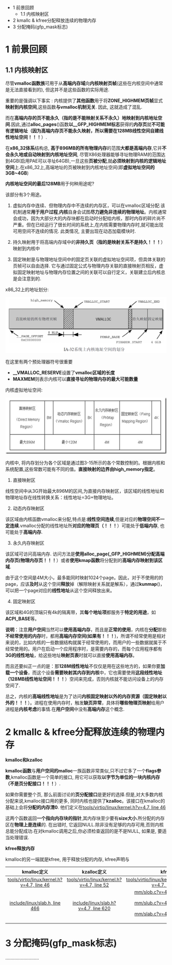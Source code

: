 - 1 前景回顾
    - 1.1 内核映射区
- 2 kmallc & kfree分配释放连续的物理内存
- 3 分配掩码(gfp\_mask标志)

# 1 前景回顾

## 1.1 内核映射区

尽管**vmalloc函数族**可用于从**高端内存域**向**内核映射页帧**(这些在内核空间中通常是无法直接看到的), 但这并不是这些函数的实际用途.

重要的是强调以下事实 : 内核提供了**其他函数**用于将**ZONE\_HIGHMEM页帧**显式**映射到内核空间**,这些函数**与vmalloc机制无关**. 因此, 这就造成了混乱.

而在**高端内存的页不能永久（指的是不能映射关系不永久）地映射到内核地址空间**.因此,通过**alloc\_pages**()函数**以\_\_GFP\_HIGHMEM标志**获得的**内存页**就**不可能有逻辑地址（因为高端内存页不能永久映射，所以需要在128MB线性空间自建线性地址空间！！！**）.

在**x86\_32体系**结构总, **高于896MB的所有物理内存**的范围**大都是高端内存**,它并**不会永久地或自动映射到内核地址空间**, 尽管X86处理器能够寻址物理RAM的范围达到4GB(启用PAE可以寻址64GB),一旦这些**页被分配**,就**必须映射到内核的逻辑地址空间**上.在x86\_32上,高端地址的页被映射到内核地址空间(即**虚拟地址空间的3GB\~4GB**)

**内核地址空间的最后128MB**用于何种用途呢?

该部分有3个用途。

1. 虚拟内存中连续、但物理内存中不连续的内存区，可以在vmalloc区域分配.该机制通常**用于用户过程**,**内核**自身会试图**尽力避免非连续的物理地址**。内核通常会成功，因为大部分大的内存块都在启动时分配给内核，那时内存的碎片尚不严重。但在已经运行了很长时间的系统上,在内核需要物理内存时,就可能出现可用空间不连续的情况. 此类情况, 主要出现在动态加载模块时.

2. 持久映射用于将高端内存域中的**非持久页（指的是映射关系不是持久！！！**）映射到内核中

3. 固定映射是与物理地址空间中的固定页关联的虚拟地址空间项，但具体关联的页帧可以自由选择. 它与通过固定公式与物理内存关联的直接映射页相反，虚拟固定映射地址与物理内存位置之间的关联可以自行定义，关联建立后内核总是会注意到的.

x86\_32上的地址划分:

![x86_32上的地址划分](./images/x86_32_mapping.png)

在这里有两个预处理器符号很重要

- **\_\_VMALLOC\_RESERVE**设置了**vmalloc区域的长度**
- **MAXMEM**则表示内核可以**直接寻址的物理内存的最大可能数量**

内核虚拟地址空间:

![内核虚拟地址空间](./images/kernel_space.jpg)

内核中, 将内存划分为各个区域是通过图3-15所示的各个常数控制的。根据内核和系统配置,这些常数可能有不同的值。**直接映射的边界由high\_memory指定**。

1. 直接映射区
	
线性空间中从3G开始最大896M的区间,为直接内存映射区，该区域的线性地址和物理地址存在线性转换关系：线性地址=3G+物理地址。

2. 动态内存映射区

该区域由内核函数vmalloc来分配,特点是:**线性空间连续**,但是对应的**物理空间不一定连续**.vmalloc分配的线性地址所**对应的物理页（！！！**）可能处于**低端内存**, 也可能处于**高端内存**.

3. 永久内存映射区

该区域可访问高端内存. 访问方法是**使用alloc\_page(\_GFP\_HIGHMEM)分配高端内存页(物理内存页！！！**）或者**使用kmap函数**将分配到的**高端内存映射到该区域**.

由于这个空间是4M大小，最多能同时映射1024个page。因此，对于不使用的的page，应该**及时**从这个空间**释放**掉（解除映射关系就是解系），通过**kunmap**()，可以把一个page对应的**线性地址**从这个空间释放出来。

4. 固定映射区

该区域和4G的顶端只有4k的隔离带，其**每个地址项**都服务于**特定的用途**，如**ACPI\_BASE**等。

**说明**：注意**用户空间**当然可以**使用高端内存**，而且是**正常的使用**，内核在**分配**那些**不经常使用的内存**时，都用**高端内存空间(如果有！！！**)，所谓不经常使用是相对来说的，比如内核的一些数据结构就属于经常使用的，而用户的一些数据就属于不经常使用的。用户在启动一个应用程序时，是需要内存的，而每个应用程序都有**3G的线性地址**，给这些地址**映射页表**时就可以直接**使用高端内存**。

而且还要纠正一点的是：那**128M线性地址**不仅仅是用在这些地方的，如果你要**加载一个设备**，而这个设备**需要映射其内存到内核**中，它也需要使用**这段线性地址（128MB线性地址空间！！！**）空间来完成，否则内核就不能访问设备上的内存空间了.

总之，内核的**高端线性地址**是为了访问**内核固定映射以外的内存资源（固定映射以外的！！！**）。进程在使用内存时，触发**缺页异常**，具体将**哪些物理页映射**给用户进程是**内核考虑**的事情.在**用户空间**中没有**高端内存**这个概念.

# 2 kmallc & kfree分配释放连续的物理内存

**kmalloc和kzalloc**

**kmalloc函数**与**用户空间的malloc**一族函数非常类似,只不过它多了一个**flags参数**,kmalloc函数是一个简单的接口, 用它可以获取**以字节为单位的一块内核内存（不是页分配接口！！！**）.

如果你需要整个页, 那么前面讨论的**页分配接口**是更好的选择.但是,对大多数内核分配来说,kmalloc接口用的更多, 同时内核也提供了**kzalloc**。该接口在kmalloc的基础上会将**分配的内存清0**. 他们定义在[tools/virtio/linux/kernel.h?v=4.7, line 46](http://lxr.free-electrons.com/source/tools/virtio/linux/kernel.h?v=4.7#L46)

这两个函数返回**一个指向内存块的指针**,其内存块至少要有**size大小**.所分配的内存区在**物理上是连续**的. 在出错时, 它返回NULL.除非没有足够的内存可用,否则内核总能分配成功.在对kmalloc调用之后,你必须检查返回的是不是NULL, 如果是, 要适当处理错误.

**kfree释放内存**

kmalloc的另一端就是kfree, 用于释放分配的内存, kfree声明与

|  kmalloc定义 | kzalloc定义   | kfree定义 |
|:--------------:|:--------------:|-----------:|
| [tools/virtio/linux/kernel.h?v=4.7, line 46](http://lxr.free-electrons.com/source/tools/virtio/linux/kernel.h?v=4.7#L46) | [tools/virtio/linux/kernel.h?v=4.7, line 52](http://lxr.free-electrons.com/source/tools/virtio/linux/kernel.h?v=4.7#L52) | [tools/virtio/linux/kernel.h?v=4.7, line 60](http://lxr.free-electrons.com/source/tools/virtio/linux/kernel.h?v=4.7#L60) |
| [include/linux/slab.h, line 466](http://lxr.free-electrons.com/source/include/linux/slab.h?v=4.7#L466) | [include/linux/slab.h?v=4.7, line 620](http://lxr.free-electrons.com/source/include/linux/slab.h?v=4.7#L620) | [mm/slob.c?v=4.7, line 484](http://lxr.free-electrons.com/source/mm/slob.c?v=4.7#L484)<br>[mm/slub.c?v=4.7, line 3645](http://lxr.free-electrons.com/source/mm/slub.c?v=4.7#L3645)<br>[mm/slab.c?v=4.7, line 3853](http://lxr.free-electrons.com/source/mm/slab.c?v=4.7#L3853) |

# 3 分配掩码(gfp\_mask标志)

..........................
